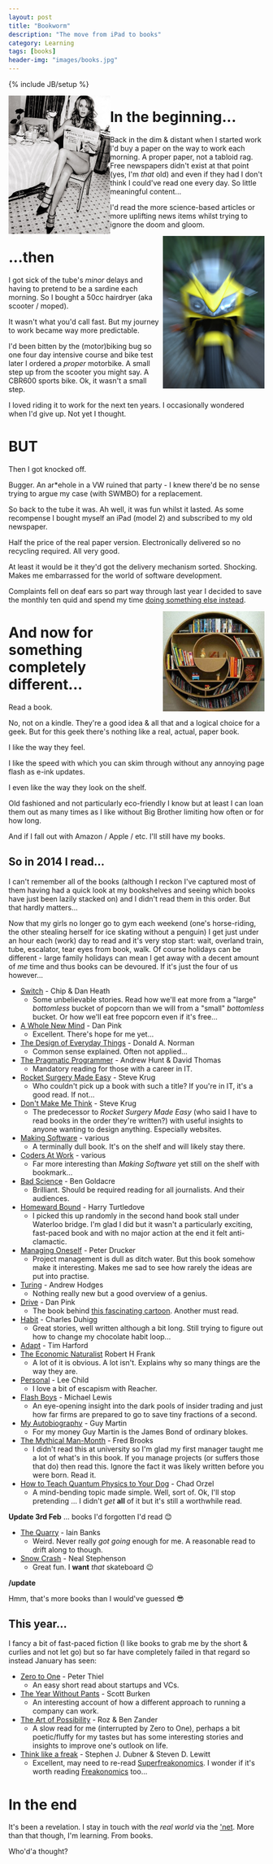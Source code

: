 ```yaml
---
layout: post
title: "Bookworm"
description: "The move from iPad to books"
category: Learning
tags: [books]
header-img: "images/books.jpg"
---
```

{% include JB/setup %}

<img src="/images/newspaper.jpg" align="left" class="frameit" title="Doesn't everyone read a paper like this?" width="200px">

# In the beginning...

Back in the dim & distant when I started work I'd buy a paper on the way to work each morning.  A proper paper, not a tabloid rag.  Free newspapers didn't exist at that point (yes, I'm *that* old) and even if they had I don't think I could've read one every day.  So little meaningful content...

I'd read the more science-based articles or more uplifting news items whilst trying to ignore the doom and gloom.

<img src="/images/cbr600.jpg" align="right" class="frameit" width="200px">

# ...then

I got sick of the tube's _minor_ delays and having to pretend to be a sardine each morning.  So I bought a 50cc hairdryer (aka scooter / moped).

It wasn't what you'd call fast.  But my journey to work became way more predictable.

I'd been bitten by the (motor)biking bug so one four day intensive course and bike test later I ordered a _proper_ motorbike.  A small step up from the scooter you might say.  A CBR600 sports bike.  Ok, it wasn't a small step.

I loved riding it to work for the next ten years.  I occasionally wondered when I'd give up.  Not yet I thought.

# BUT

Then I got knocked off.

Bugger.  An ar*ehole in a VW ruined that party - I knew there'd be no sense trying to argue my case (with SWMBO) for a replacement.

So back to the tube it was.  Ah well, it was fun whilst it lasted.  As some recompense I bought myself an iPad (model 2) and subscribed to my old newspaper.

Half the price of the real paper version.  Electronically delivered so no recycling required.  All very good.

At least it would be it they'd got the delivery mechanism sorted.  Shocking.  Makes me embarrassed for the world of software development.

Complaints fell on deaf ears so part way through last year I decided to save the monthly ten quid and spend my time [doing something else instead](http://www.bbc.co.uk/cult/classic/titles/whydontyou.shtml).

<img src="/images/bookshelf.jpg" align="right" class="frameit" width="200px" title="I don't have any designer bookshelves ... yet">

# And now for something completely different...

Read a book.

No, not on a kindle.  They're a good idea & all that and a logical choice for a geek.  But for this geek there's nothing like a real, actual, paper book.

I like the way they feel.

I like the speed with which you can skim through without any annoying page flash as e-ink updates.

I even like the way they look on the shelf.

Old fashioned and not particularly eco-friendly I know but at least I can loan them out as many times as I like without Big Brother limiting how often or for how long.

And if I fall out with Amazon / Apple / etc. I'll still have my books.

## So in 2014 I read...
I can't remember all of the books (although I reckon I've captured most of them having had a quick look at my bookshelves and seeing which books have just been lazily stacked on) and I didn't read them in this order.  But that hardly matters...

Now that my girls no longer go to gym each weekend (one's horse-riding, the other stealing herself for ice skating without a penguin) I get just under an hour each (work) day to read and it's very stop start: wait, overland train, tube, escalator, tear eyes from book, walk.  Of course holidays can be different - large family holidays can mean I get away with a decent amount of *me* time and thus books can be devoured.  If it's just the four of us however...

* [Switch](http://www.amazon.co.uk/Switch-Change-Things-Thorndike-Learning/dp/1410433137/ref=tmm_hrd_swatch_0?_encoding=UTF8&sr=&qid=) - Chip & Dan Heath
  * Some unbelievable stories.  Read how we'll eat more from a "large" *bottomless* bucket of popcorn than we will from a "small" *bottomless* bucket.  Or how we'll eat free popcorn even if it's free...
* [A Whole New Mind](http://www.amazon.co.uk/Whole-New-Mind-Right-Brainers-Future/dp/1905736541/ref=sr_1_1?s=books&ie=UTF8&qid=1422132301&sr=1-1&keywords=a+whole+new+mind) - Dan Pink
  * Excellent.  There's hope for me yet...
* [The Design of Everyday Things](http://www.amazon.co.uk/Design-Everyday-Things-Revised-Expanded-ebook/dp/B00E257T6C/ref=sr_1_2?s=books&ie=UTF8&qid=1422127997&sr=1-2&keywords=the+design+of+everyday+things) - Donald A. Norman
  * Common sense explained.  Often not applied...
* [The Pragmatic Programmer](http://www.amazon.co.uk/The-Pragmatic-Programmer-Andrew-Hunt/dp/020161622X) - Andrew Hunt & David Thomas
  * Mandatory reading for those with a career in IT.
* [Rocket Surgery Made Easy](http://www.amazon.co.uk/Rocket-Surgery-Made-Easy-yourself/dp/0321657292) - Steve Krug
  * Who couldn't pick up a book with such a title?  If you're in IT, it's a good read.  If not...
* [Don't Make Me Think](http://www.amazon.co.uk/gp/product/0321344758/ref=pd_lpo_sbs_dp_ss_2?pf_rd_p=569136327&pf_rd_s=lpo-top-stripe&pf_rd_t=201&pf_rd_i=0321657292&pf_rd_m=A3P5ROKL5A1OLE&pf_rd_r=06CX3QSRR6Q1D2J88TJ7) - Steve Krug
  * The predecessor to *Rocket Surgery Made Easy* (who said I have to read books in the order they're written?) with useful insights to anyone wanting to design anything.  Especially websites.
* [Making Software](http://www.amazon.co.uk/Making-Software-Really-Works-Believe/dp/0596808321/ref=sr_1_1?s=books&ie=UTF8&qid=1422131184&sr=1-1&keywords=making+software) - various
  * A terminally dull book.  It's on the shelf and will likely stay there.
* [Coders At Work](http://www.amazon.co.uk/Coders-Work-Reflections-Craft-Programming/dp/1430219483/ref=sr_1_1?s=books&ie=UTF8&qid=1422131212&sr=1-1&keywords=coders+at+work) - various
  * Far more interesting than *Making Software* yet still on the shelf with bookmark...
* [Bad Science](http://www.amazon.co.uk/Bad-Science-Ben-Goldacre-ebook/dp/B002RI9ORI/ref=sr_1_1?s=digital-text&ie=UTF8&qid=1422127938&sr=1-1&keywords=bad+science) - Ben Goldacre
  * Brilliant.  Should be required reading for all journalists.  And their audiences.
* [Homeward Bound](http://www.amazon.co.uk/Homeward-Bound-Harry-Turtledove-ebook/dp/B00GIUGHI0/ref=dp_kinw_strp_1) - Harry Turtledove
  * I picked this up randomly in the second hand book stall under Waterloo bridge.  I'm glad I did but it wasn't a particularly exciting, fast-paced book and with no major action at the end it felt anti-clamactic.
* [Managing Oneself](http://www.amazon.co.uk/Managing-Oneself-Harvard-Business-Classics/dp/142212312X/ref=sr_1_1?s=books&ie=UTF8&qid=1422127637&sr=1-1&keywords=managing+oneself) - Peter Drucker
  * Project management is dull as ditch water.  But this book somehow make it interesting.  Makes me sad to see how rarely the ideas are put into practise.
* [Turing](http://www.amazon.co.uk/Great-Philosophers-Turing-ebook/dp/B005KKQ4LE/ref=sr_1_3?s=books&ie=UTF8&qid=1422127748&sr=1-3&keywords=turing+andrew+hodges) - Andrew Hodges
  * Nothing really new but a good overview of a genius.
* [Drive](http://www.amazon.co.uk/Drive-Surprising-Truth-About-Motivates-ebook/dp/B0033TI4BW/ref=sr_1_1?s=digital-text&ie=UTF8&qid=1422127971&sr=1-1&keywords=drive) -  Dan Pink
  * The book behind [this fascinating cartoon](https://www.youtube.com/watch?v=u6XAPnuFjJc).  Another must read.
* [Habit](http://www.amazon.co.uk/Power-Habit-Why-What-Change/dp/1847946240/ref=sr_1_2?s=books&ie=UTF8&qid=1422132019&sr=1-2&keywords=habit) - Charles Duhigg
  * Great stories, well written although a bit long.  Still trying to figure out how to change my chocolate habit loop...
* [Adapt](http://www.amazon.co.uk/Adapt-Success-Always-Starts-Failure/dp/0349121516/ref=sr_1_1?s=books&ie=UTF8&qid=1422131272&sr=1-1&keywords=adapt+tim+harford) - Tim Harford
* [The Economic Naturalist](http://www.amazon.co.uk/Economic-Naturalist-Economics-Explains-Everything/dp/0753513382/ref=sr_1_1?s=books&ie=UTF8&qid=1422131295&sr=1-1&keywords=the+economic+naturalist) Robert H Frank
  * A lot of it is obvious.  A lot isn't.  Explains why so many things are the way they are.
* [Personal](http://www.amazon.co.uk/Personal-Jack-Reacher-Lee-Child/dp/0593073827/ref=sr_1_1?s=books&ie=UTF8&qid=1422131313&sr=1-1&keywords=personal) - Lee Child
  * I love a bit of escapism with Reacher.
* [Flash Boys](http://www.amazon.co.uk/Flash-Boys-Michael-Lewis/dp/0241003636/ref=sr_1_1?ie=UTF8&qid=1422131461&sr=8-1&keywords=flash+boys) - Michael Lewis
  * An eye-opening insight into the dark pools of insider trading and just how far firms are prepared to go to save tiny fractions of a second.
* [My Autobiography](http://www.amazon.co.uk/Guy-Martin-My-Autobiography/dp/0753555026/ref=sr_1_3?s=books&ie=UTF8&qid=1422131694&sr=1-3&keywords=my+autobiography) - Guy Martin
  * For my money Guy Martin is the James Bond of ordinary blokes.
* [The Mythical Man-Month](http://www.amazon.co.uk/Mythical-Man-month-Essays-Software-Engineering/dp/0201835959/ref=sr_1_1?s=books&ie=UTF8&qid=1422131717&sr=1-1&keywords=mythical+man+month) - Fred Brooks
  * I didn't read this at university so I'm glad my first manager taught me a lot of what's in this book.  If you manage projects (or suffers those that do) then read this.  Ignore the fact it was likely written before you were born.  Read it.
* [How to Teach Quantum Physics to Your Dog](http://www.amazon.co.uk/How-Teach-Quantum-Physics-Your/dp/1851687793/ref=sr_1_1?s=books&ie=UTF8&qid=1422128494&sr=1-1&keywords=how+to+teach+quantum+physics+to+your+dog) - Chad Orzel
  * A mind-bending topic made simple.  Well, sort of.  Ok, I'll stop pretending ... I didn't *get* **all** of it but it's still a worthwhile read.

**Update 3rd Feb** ... books I'd forgotten I'd read :blush:

* [The Quarry](http://www.amazon.co.uk/Quarry-Iain-Banks/dp/0349138591/ref=sr_1_1?s=books&ie=UTF8&qid=1423000398&sr=1-1&keywords=the+quarry) - Iain Banks
  * Weird.  Never really *got going* enough for me.  A reasonable read to drift along to though.
* [Snow Crash](http://www.amazon.co.uk/Snow-Crash-Neal-Stephenson/dp/0241953189/ref=tmm_pap_swatch_0?_encoding=UTF8&sr=&qid=) - Neal Stephenson
  * Great fun.  I **want** *that* skateboard :wink:

**/update**

Hmm, that's more books than I would've guessed :sunglasses:

## This year...
I fancy a bit of fast-paced fiction (I like books to grab me by the short & curlies and not let go) but so far have completely failed in that regard so instead January has seen:

* [Zero to One](http://www.amazon.co.uk/Zero-One-Notes-Start-Future-ebook/dp/B00KHX0II4/ref=pd_sim_b_10?ie=UTF8&refRID=010DRYF5M966WF0FPFPN) - Peter Thiel
  * An easy short read about startups and VCs.
* [The Year Without Pants](http://www.amazon.co.uk/Year-Without-Pants-WordPress-Com-Hardcover/dp/B00GOH3D34/ref=sr_1_cc_2?s=aps&ie=UTF8&qid=1422128167&sr=1-2-catcorr&keywords=the+year+without+pants) - Scott Burken
  * An interesting account of how a different approach to running a company can work.
* [The Art of Possibility](http://www.amazon.co.uk/Art-Possibility-Transforming-Professional-Hardcover/dp/B00GSCMDRW/ref=sr_1_2?s=books&ie=UTF8&qid=1422128361&sr=1-2&keywords=the+art+of+the+possibility) - Roz & Ben Zander
  * A slow read for me (interrupted by Zero to One), perhaps a bit poetic/fluffy for my tastes but has some interesting stories and insights to improve one's outlook on life.
* [Think like a freak](http://www.amazon.co.uk/Think-Like-Freak-Smarter-Everything/dp/1846147557) - Stephen J. Dubner & Steven D. Lewitt
  * Excellent, may need to re-read [Superfreakonomics](http://www.amazon.co.uk/Superfreakonomics-Cooling-Patriotic-Prostitutes-Insurance/dp/0141030704/ref=pd_bxgy_b_img_y).  I wonder if it's worth reading [Freakonomics](http://www.amazon.co.uk/Freakonomics-Economist-Explores-Hidden-Everything/dp/0141019018/ref=pd_bxgy_b_img_y) too...

# In the end

It's been a revelation.  I stay in touch with the _real world_ via the ['net](http://bbc.co.uk/news).  More than that though, I'm learning.  From books.

Who'd'a thought?
